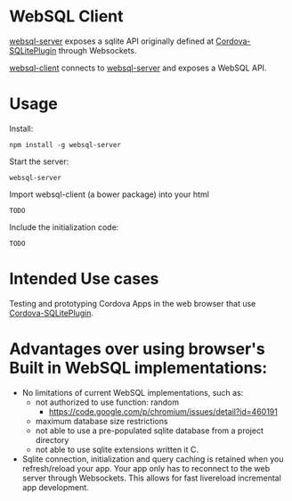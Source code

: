 WebSQL Client
=============

[websql-server](https://github.com/MetaMemoryT/websql-server) exposes a sqlite
API originally defined at
[Cordova-SQLitePlugin](https://github.com/brodysoft/Cordova-SQLitePlugin)
through Websockets.

[websql-client](https://github.com/MetaMemoryT/websql-client) connects to [websql-server](https://github.com/MetaMemoryT/websql-server)
and exposes a WebSQL API.

Usage
======

Install:
```
npm install -g websql-server
```

Start the server:
```
websql-server
```

Import websql-client (a bower package) into your html
```
TODO
```

Include the initialization code:
```
TODO
```

Intended Use cases
==================
Testing and prototyping Cordova Apps in the web browser that use
[Cordova-SQLitePlugin](https://github.com/brodysoft/Cordova-SQLitePlugin).

Advantages over using browser's Built in WebSQL implementations:
================================================================

- No limitations of current WebSQL implementations, such as:
  - not authorized to use function: random
    - https://code.google.com/p/chromium/issues/detail?id=460191
  - maximum database size restrictions
  - not able to use a pre-populated sqlite database from a project directory
  - not able to use sqlite extensions written it C.
- Sqlite connection, initialization and query caching is retained when you
refresh/reload your app.  Your app only has to reconnect to the web server
through Websockets.  This allows for fast livereload incremental
app development.
